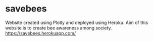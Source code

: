 # savebees
Website created using Plotly and deployed using Heroku.
Aim of this website is to create bee awareness among society.
<a>https://savebees.herokuapp.com/</a>
